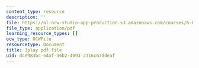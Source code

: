 ```yaml
---
content_type: resource
description: ''
file: https://ol-ocw-studio-app-production.s3.amazonaws.com/courses/6-042j-mathematics-for-computer-science-spring-2015/dce983bc54af36b240932316c67ddeaf_HswnmlLPGZ4.pdf
file_type: application/pdf
learning_resource_types: []
ocw_type: OCWFile
resourcetype: Document
title: 3play pdf file
uid: dce983bc-54af-36b2-4093-2316c67ddeaf
---
```

